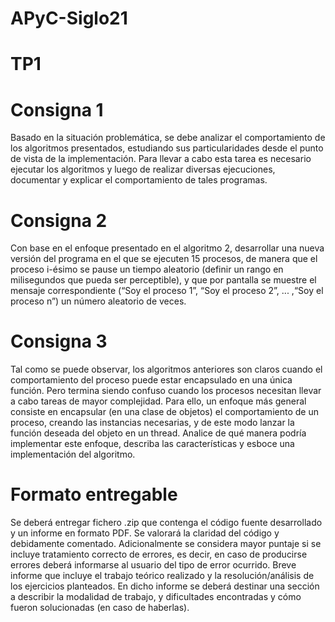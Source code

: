 # APyC-Siglo21


# TP1

# Consigna 1
Basado en la situación problemática, se debe analizar el comportamiento de los algoritmos presentados, estudiando sus particularidades desde el punto de vista de la implementación. Para llevar a cabo esta tarea es necesario ejecutar los algoritmos y luego de realizar diversas ejecuciones, documentar y explicar el comportamiento de tales programas.

# Consigna 2
Con base en el enfoque presentado en el algoritmo 2, desarrollar una nueva versión del programa en el que se ejecuten 15 procesos, de manera que el proceso i-ésimo se pause un tiempo aleatorio (definir un rango en milisegundos que pueda ser perceptible), y que por pantalla se muestre el mensaje correspondiente (“Soy el proceso 1”, “Soy el proceso 2”, ... ,“Soy el proceso n”) un número aleatorio de veces. 

# Consigna 3
Tal como se puede observar, los algoritmos anteriores son claros cuando el comportamiento del proceso puede estar encapsulado en una única función. Pero termina siendo confuso cuando los procesos necesitan llevar a cabo tareas de mayor complejidad. Para ello, un enfoque más general consiste en encapsular (en una clase de objetos) el comportamiento de un proceso, creando las instancias necesarias, y de este modo lanzar la función deseada del objeto en un thread. Analice de qué manera podría implementar este enfoque, describa las características y esboce una implementación del algoritmo. 


# Formato entregable

Se deberá entregar fichero .zip que contenga el código fuente desarrollado y un informe en formato PDF. 
Se valorará la claridad del código y debidamente comentado. 
Adicionalmente se considera mayor puntaje si se incluye tratamiento correcto de errores, es decir, en caso de producirse errores deberá informarse al usuario del tipo de error ocurrido.
Breve informe que incluye el trabajo teórico realizado y la resolución/análisis de los ejercicios planteados. 
En dicho informe se deberá destinar una sección a describir la modalidad de trabajo, y dificultades encontradas y cómo fueron solucionadas (en caso de haberlas).
